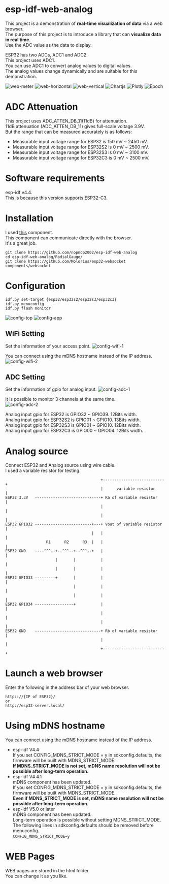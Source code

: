 # esp-idf-web-analog
This project is a demonstration of __real-time visualization of data__ via a web browser.   
The purpose of this project is to introduce a library that can __visualize data in real time__.   
Use the ADC value as the data to display.   
   
ESP32 has two ADCs, ADC1 and ADC2.   
This project uses ADC1.   
You can use ADC1 to convert analog values to digital values.   
The analog values change dynamically and are suitable for this demonstration.

![web-meter](https://user-images.githubusercontent.com/6020549/164379601-68aaf0e3-f50c-4776-8de1-216ce94d63df.jpg)
![web-horizontal](https://user-images.githubusercontent.com/6020549/164379617-143ab49b-af77-4cfe-9d65-6f213d724d28.jpg)
![web-vertical](https://user-images.githubusercontent.com/6020549/164379627-dac0078c-0a25-45bb-941f-d5588c87413b.jpg)
![Chartjs](https://user-images.githubusercontent.com/6020549/164872690-abad13da-563f-44a4-b579-b4dd25598c33.jpg)
![Plotly](https://user-images.githubusercontent.com/6020549/164872660-be85b191-c0ed-4f06-b04c-1ba6c020d6d7.jpg)
![Epoch](https://user-images.githubusercontent.com/6020549/164948839-9a6997b3-6c40-441c-841e-be1a32b36890.jpg)

# ADC Attenuation   
This project uses ADC_ATTEN_DB_11(11dB) for attenuation.   
11dB attenuation (ADC_ATTEN_DB_11) gives full-scale voltage 3.9V.   
But the range that can be measured accurately is as follows:   
- Measurable input voltage range for ESP32 is 150 mV ~ 2450 mV.   
- Measurable input voltage range for ESP32S2 is 0 mV ~ 2500 mV.   
- Measurable input voltage range for ESP32S3 is 0 mV ~ 3100 mV.   
- Measurable input voltage range for ESP32C3 is 0 mV ~ 2500 mV.   


# Software requirements
esp-idf v4.4.   
This is because this version supports ESP32-C3.   


# Installation
I used [this](https://github.com/Molorius/esp32-websocket) component.   
This component can communicate directly with the browser.   
It's a great job.   

```
git clone https://github.com/nopnop2002/esp-idf-web-analog
cd esp-idf-web-analog/RadialGauge/
git clone https://github.com/Molorius/esp32-websocket components/websocket
```

# Configuration
```
idf.py set-target {esp32/esp32s2/esp32s3/esp32c3}
idf.py menuconfig
idf.py flash monitor
```
![config-top](https://user-images.githubusercontent.com/6020549/164379960-58350b2d-17d4-48b5-84d1-615ff037242a.jpg)
![config-app](https://user-images.githubusercontent.com/6020549/164379982-149e4044-7889-4755-813e-0185fd082c9b.jpg)


## WiFi Setting
Set the information of your access point.
![config-wifi-1](https://user-images.githubusercontent.com/6020549/164383151-ea783d1c-406b-42d5-9767-2e6911be9b2f.jpg)

You can connect using the mDNS hostname instead of the IP address.   
![config-wifi-2](https://user-images.githubusercontent.com/6020549/164380164-8be36ca2-a5c4-402e-b83d-d21513e66c55.jpg)

## ADC Setting
Set the information of gpio for analog input.
![config-adc-1](https://user-images.githubusercontent.com/6020549/164380386-c6dffeb8-9bdd-46bf-8e55-9c4ecef16090.jpg)

It is possible to monitor 3 channels at the same time.   
![config-adc-2](https://user-images.githubusercontent.com/6020549/164380399-fe125c4f-006d-48cb-9e4e-f104c389b8b5.jpg)

Analog input gpio for ESP32 is GPIO32 ~ GPIO39. 12Bits width.   
Analog input gpio for ESP32S2 is GPIO01 ~ GPIO10. 13Bits width.   
Analog input gpio for ESP32S3 is GPIO01 ~ GPIO10. 12Bits width.   
Analog input gpio for ESP32C3 is GPIO00 ~ GPIO04. 12Bits width.   

# Analog source
Connect ESP32 and Analog source using wire cable.   
I used a variable resistor for testing.
```
                                          +---------------------------+
                                          |      variable resistor    |
ESP32 3.3V   -----------------------------+ Ra of variable resistor   |
                                          |                           |
                                          |                           |
ESP32 GPIO32 -------------------------+---+ Vout of variable resistor |
                                      |   |                           |
                  R1      R2      R3  |   |                           |
ESP32 GND    ----^^^--+--^^^--+--^^^--+   |                           |
                      |       |           |                           |
                      |       |           |                           |
ESP32 GPIO33 ---------+       |           |                           |
                              |           |                           |
                              |           |                           |
ESP32 GPIO34 -----------------+           |                           |
                                          |                           |
                                          |                           |
ESP32 GND    -----------------------------+ Rb of variable resistor   |
                                          |                           |
                                          +---------------------------+
```

# Launch a web browser   
Enter the following in the address bar of your web browser.   

```
http:://{IP of ESP32}/
or
http://esp32-server.local/
```

# Using mDNS hostname
You can connect using the mDNS hostname instead of the IP address.   
- esp-idf V4.4  
 If you set CONFIG_MDNS_STRICT_MODE = y in sdkconfig.defaults, the firmware will be built with MDNS_STRICT_MODE.   
 __If MDNS_STRICT_MODE is not set, mDNS name resolution will not be possible after long-term operation.__   
- esp-idf V4.4.1   
 mDNS component has been updated.   
 If you set CONFIG_MDNS_STRICT_MODE = y in sdkconfig.defaults, the firmware will be built with MDNS_STRICT_MODE.   
 __Even if MDNS_STRICT_MODE is set, mDNS name resolution will not be possible after long-term operation.__   
- esp-idf V5.0 or later   
 mDNS component has been updated.   
 Long-term operation is possible without setting MDNS_STRICT_MODE.   
 The following lines in sdkconfig.defaults should be removed before menuconfig.   
 ```CONFIG_MDNS_STRICT_MODE=y```


# WEB Pages
WEB pages are stored in the html folder.   
You can change it as you like.   
